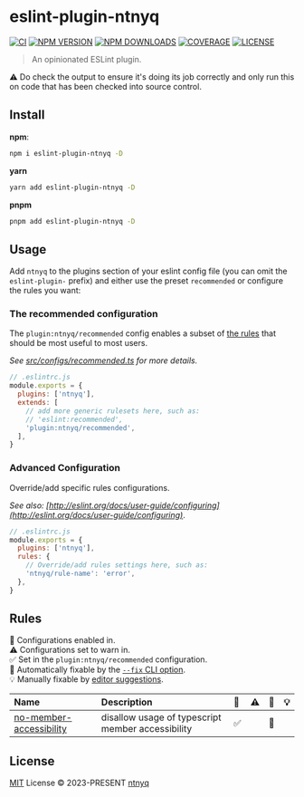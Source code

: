 # eslint-plugin-ntnyq

[![CI](https://github.com/ntnyq/eslint-plugin-ntnyq/workflows/CI/badge.svg)](https://github.com/ntnyq/eslint-plugin-ntnyq/actions)
[![NPM VERSION](https://img.shields.io/npm/v/eslint-plugin-ntnyq.svg)](https://www.npmjs.com/package/eslint-plugin-ntnyq)
[![NPM DOWNLOADS](https://img.shields.io/npm/dy/eslint-plugin-ntnyq.svg)](https://www.npmjs.com/package/eslint-plugin-ntnyq)
[![COVERAGE](https://coveralls.io/repos/github/ntnyq/eslint-plugin-ntnyq/badge.svg?branch=main)](https://coveralls.io/github/ntnyq/eslint-plugin-ntnyq?branch=main)
[![LICENSE](https://img.shields.io/github/license/ntnyq/eslint-plugin-ntnyq.svg)](https://github.com/ntnyq/eslint-plugin-ntnyq/blob/main/LICENSE)

> An opinionated ESLint plugin.

⚠️ Do check the output to ensure it's doing its job correctly and only run this on code that has been checked into source control.

## Install

**npm**:

```bash
npm i eslint-plugin-ntnyq -D
```

**yarn**

```bash
yarn add eslint-plugin-ntnyq -D
```

**pnpm**

```bash
pnpm add eslint-plugin-ntnyq -D
```

## Usage

Add `ntnyq` to the plugins section of your eslint config file (you can omit the `eslint-plugin-` prefix)
and either use the preset `recommended` or configure the rules you want:

### The recommended configuration

The `plugin:ntnyq/recommended` config enables a subset of [the rules](#rules) that should be most useful to most users.

_See [src/configs/recommended.ts](https://github.com/ntnyq/eslint-plugin-ntnyq/blob/main/src/configs/recommended.ts) for more details._

```js
// .eslintrc.js
module.exports = {
  plugins: ['ntnyq'],
  extends: [
    // add more generic rulesets here, such as:
    // 'eslint:recommended',
    'plugin:ntnyq/recommended',
  ],
}
```

### Advanced Configuration

Override/add specific rules configurations.

_See also: [http://eslint.org/docs/user-guide/configuring](http://eslint.org/docs/user-guide/configuring)_.

```js
// .eslintrc.js
module.exports = {
  plugins: ['ntnyq'],
  rules: {
    // Override/add rules settings here, such as:
    'ntnyq/rule-name': 'error',
  },
}
```

## Rules

💼 Configurations enabled in.\
⚠️ Configurations set to warn in.\
✅ Set in the `plugin:ntnyq/recommended` configuration.\
🔧 Automatically fixable by the [`--fix` CLI option](https://eslint.org/docs/user-guide/command-line-interface#--fix).\
💡 Manually fixable by [editor suggestions](https://eslint.org/docs/developer-guide/working-with-rules#providing-suggestions).

| Name                                                                                          | Description                                       | 💼  | ⚠️  | 🔧  | 💡  |
| :-------------------------------------------------------------------------------------------- | :------------------------------------------------ | :-- | :-- | :-- | :-- |
| [no-member-accessibility](https://eslint-plugin.ntnyq.com/rules/no-member-accessibility.html) | disallow usage of typescript member accessibility | ✅  |     | 🔧  |     |

## License

[MIT](./LICENSE) License © 2023-PRESENT [ntnyq](https://github.com/ntnyq)
